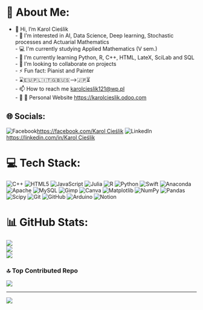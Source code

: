 # 💫 About Me:
- 👋 Hi, I’m Karol Cieślik<br>- 👀 I’m interested in AI, Data Science, Deep learning, Stochastic processes and Actuarial Mathematics<br>- 💻 I'm currently studying Applied Mathematics (V sem.) <br>- 🌱 I’m currently learning Python, R, C++, HTML, LateX, SciLab and SQL<br>- 💞️ I’m looking to collaborate on projects <br> - ⚡ Fun fact: Pianist and Painter<br> - ⌛️🇪🇺🇵🇱🇮🇹🇬🇧🇺🇸-->🇯🇵⏳<br>- 📫 How to reach me karolcieslik121@wp.pl   <br> - 📲 📩 Personal Website https://karolcieslik.odoo.com <br>


## 🌐 Socials:
![Facebook](https://img.shields.io/badge/Facebook-%231877F2.svg?logo=Facebook&logoColor=white)[https://facebook.com/Karol Cieślik](https://www.facebook.com/profile.php?id=100009026242714&locale=pl_PL) 
![LinkedIn](https://img.shields.io/badge/LinkedIn-%230077B5.svg?logo=linkedin&logoColor=white)[https://linkedin.com/in/Karol Cieślik](https://www.linkedin.com/in/karol-cieślik-23b190310/) 


# 💻 Tech Stack:
![C++](https://img.shields.io/badge/c++-%2300599C.svg?style=for-the-badge&logo=c%2B%2B&logoColor=white) ![HTML5](https://img.shields.io/badge/html5-%23E34F26.svg?style=for-the-badge&logo=html5&logoColor=white) ![JavaScript](https://img.shields.io/badge/javascript-%23323330.svg?style=for-the-badge&logo=javascript&logoColor=%23F7DF1E) ![Julia](https://img.shields.io/badge/-Julia-9558B2?style=for-the-badge&logo=julia&logoColor=white) ![R](https://img.shields.io/badge/r-%23276DC3.svg?style=for-the-badge&logo=r&logoColor=white) ![Python](https://img.shields.io/badge/python-3670A0?style=for-the-badge&logo=python&logoColor=ffdd54) ![Swift](https://img.shields.io/badge/swift-F54A2A?style=for-the-badge&logo=swift&logoColor=white) ![Anaconda](https://img.shields.io/badge/Anaconda-%2344A833.svg?style=for-the-badge&logo=anaconda&logoColor=white) ![Apache](https://img.shields.io/badge/apache-%23D42029.svg?style=for-the-badge&logo=apache&logoColor=white) ![MySQL](https://img.shields.io/badge/mysql-4479A1.svg?style=for-the-badge&logo=mysql&logoColor=white) ![Gimp](https://img.shields.io/badge/Gimp-657D8B?style=for-the-badge&logo=gimp&logoColor=FFFFFF) ![Canva](https://img.shields.io/badge/Canva-%2300C4CC.svg?style=for-the-badge&logo=Canva&logoColor=white) ![Matplotlib](https://img.shields.io/badge/Matplotlib-%23ffffff.svg?style=for-the-badge&logo=Matplotlib&logoColor=black) ![NumPy](https://img.shields.io/badge/numpy-%23013243.svg?style=for-the-badge&logo=numpy&logoColor=white) ![Pandas](https://img.shields.io/badge/pandas-%23150458.svg?style=for-the-badge&logo=pandas&logoColor=white) ![Scipy](https://img.shields.io/badge/SciPy-%230C55A5.svg?style=for-the-badge&logo=scipy&logoColor=%white) ![Git](https://img.shields.io/badge/git-%23F05033.svg?style=for-the-badge&logo=git&logoColor=white) ![GitHub](https://img.shields.io/badge/github-%23121011.svg?style=for-the-badge&logo=github&logoColor=white) ![Arduino](https://img.shields.io/badge/-Arduino-00979D?style=for-the-badge&logo=Arduino&logoColor=white) ![Notion](https://img.shields.io/badge/Notion-%23000000.svg?style=for-the-badge&logo=notion&logoColor=white)
# 📊 GitHub Stats:
![](https://github-readme-stats.vercel.app/api?username=MrKarol1995&theme=monokai&hide_border=false&include_all_commits=true&count_private=false)<br/>
![](https://github-readme-streak-stats.herokuapp.com/?user=MrKarol1995&theme=monokai&hide_border=false)<br/>
![](https://github-readme-stats.vercel.app/api/top-langs/?username=MrKarol1995&theme=monokai&hide_border=false&include_all_commits=true&count_private=false&layout=compact)

### 🔝 Top Contributed Repo
![](https://github-contributor-stats.vercel.app/api?username=MrKarol1995&limit=5&theme=dark&combine_all_yearly_contributions=true)


---
[![](https://visitcount.itsvg.in/api?id=MrKarol1995&icon=0&color=0)](https://visitcount.itsvg.in)

<!-- Proudly created with GPRM ( https://gprm.itsvg.in ) -->
